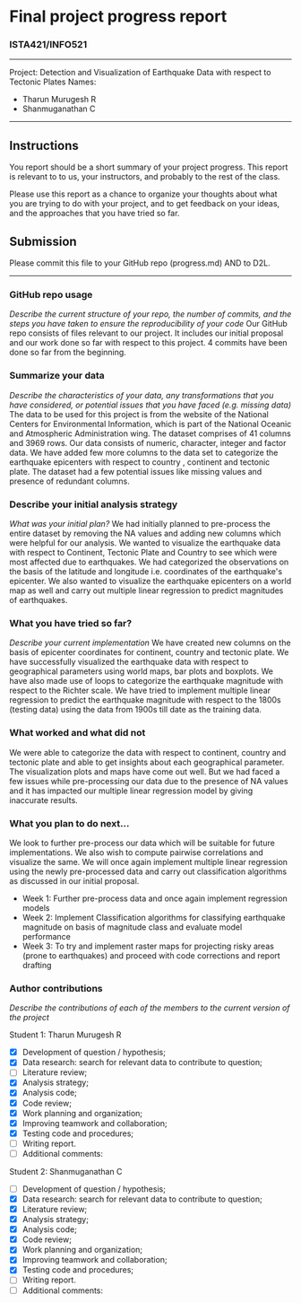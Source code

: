 # Final project progress report
### ISTA421/INFO521

-------

Project: Detection and Visualization of Earthquake Data with respect to Tectonic Plates
Names:
- Tharun Murugesh R
- Shanmuganathan C

-------


## Instructions

You report should be a short summary of your project progress. This report is relevant to to us, your instructors, and probably to the rest of the class.

Please use this report as a chance to organize your thoughts about what you are trying to do with your project, and to get feedback on your ideas, and the approaches that you have tried so far.

## Submission

Please commit this file to your GitHub repo (progress.md) AND to D2L.


-------

### GitHub repo usage
_Describe the current structure of your repo, the number of commits, and the steps you have taken to ensure the reproducibility of your code_
Our GitHub repo consists of files relevant to our project. It includes our initial proposal and our work done so far with respect to this project. 4 commits have been done so far from the beginning.

### Summarize your data
_Describe the characteristics of your data, any transformations that you have considered, or potential issues that you have faced (e.g. missing data)_
The data to be used for this project is from the website of the National Centers for Environmental Information, which is part of the National Oceanic and Atmospheric Administration wing. The dataset comprises of 41 columns and 3969 rows. Our data consists of numeric, character, integer and factor data. We have added few more columns to the data set to categorize the earthquake epicenters with respect to country , continent and tectonic plate. The dataset had a few potential issues like missing values and presence of redundant columns.

### Describe your initial analysis strategy
_What was your initial plan?_
We had initially planned to pre-process the entire dataset by removing the NA values and adding new columns which were helpful for our analysis. We wanted to visualize the earthquake data with respect to Continent, Tectonic Plate and Country to see which were most affected due to earthquakes. We had categorized the observations on the basis of the latitude and longitude i.e. coordinates of the earthquake's epicenter. We also wanted to visualize the earthquake epicenters on a world map as well and carry out multiple linear regression to predict magnitudes of earthquakes. 

### What you have tried so far?
_Describe your current implementation_
We have created new columns on the basis of epicenter coordinates for continent, country and tectonic plate. We have successfully visualized the earthquake data with respect to geographical parameters using world maps, bar plots and boxplots. We have also made use of loops to categorize the earthquake magnitude with respect to the Richter scale. We have tried to implement multiple linear regression to predict the earthquake magnitude with respect to the 1800s (testing data) using the data from 1900s till date as the training data. 

### What worked and what did not
We were able to categorize the data with respect to continent, country and tectonic plate and able to get insights about each geographical parameter. The visualization plots and maps have come out well. But we had faced a few issues while pre-processing our data due to the presence of NA values and it has impacted our multiple linear regression model by giving inaccurate results.

### What you plan to do next...
We look to further pre-process our data which will be suitable for future implementations. We also wish to compute pairwise correlations and visualize the same. We will once again implement multiple linear regression using the newly pre-processed data and carry out classification algorithms as discussed in our initial proposal. 

- Week 1: Further pre-process data and once again implement regression models 
- Week 2: Implement Classification algorithms for classifying earthquake magnitude on basis of magnitude class and evaluate model performance
- Week 3: To try and implement raster maps for projecting risky areas (prone to earthquakes) and proceed with code corrections and report drafting

### Author contributions
_Describe the contributions of each of the members to the current version of the project_

Student 1: Tharun Murugesh R
- [x] Development of question / hypothesis;
- [x] Data research: search for relevant data to contribute to question;
- [ ] Literature review;
- [x] Analysis strategy;
- [x] Analysis code;
- [x] Code review;
- [x] Work planning and organization;
- [x] Improving teamwork and collaboration;
- [x] Testing code and procedures;
- [ ] Writing report.
- [ ] Additional comments:

Student 2: Shanmuganathan C
- [ ] Development of question / hypothesis;
- [x] Data research: search for relevant data to contribute to question;
- [x] Literature review;
- [x] Analysis strategy;
- [x] Analysis code;
- [x] Code review;
- [x] Work planning and organization;
- [x] Improving teamwork and collaboration;
- [x] Testing code and procedures;
- [ ] Writing report.
- [ ] Additional comments:

